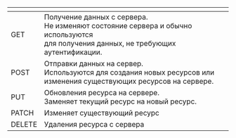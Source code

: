 <table>
<thead>
<tr>
<th></th>
<th></th>
</tr>
</thead>
<tbody>
<tr>
<td>GET</td>
<td>Получение данных с сервера.<br>Не изменяют состояние сервера и обычно используются<br>для получения данных, не требующих аутентификации.</td>
</tr>
<tr>
<td>POST</td>
<td>Отправки данных на сервер.<br>Используются для создания новых ресурсов или<br>изменения существующих ресурсов на сервере.</td>
</tr>
<tr>
<td>PUT</td>
<td>Обновления ресурса на сервере.<br>Заменяет текущий ресурс на новый ресурс.</td>
</tr>
<tr>
<td>PATCH</td>
<td>Изменяет существующий ресурс</td>
</tr>
<tr>
<td>DELETE</td>
<td>Удаления ресурса с сервера</td>
</tr>
</tbody>
</table>